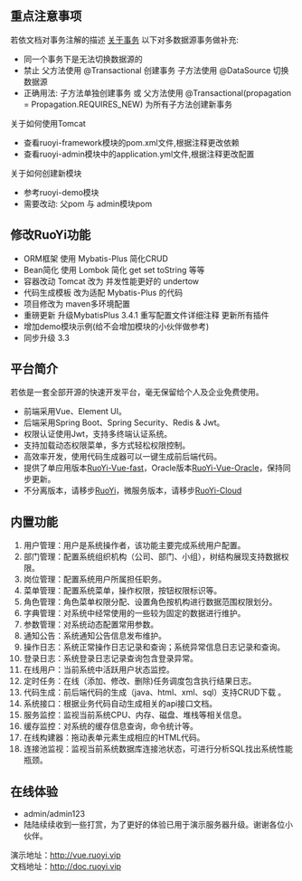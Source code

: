 ## 重点注意事项

若依文档对事务注解的描述 [关于事务](https://doc.ruoyi.vip/ruoyi/document/htsc.html#%E4%BA%8B%E5%8A%A1%E7%AE%A1%E7%90%86)  以下对多数据源事务做补充:
* 同一个事务下是无法切换数据源的
* 禁止 父方法使用 @Transactional 创建事务 子方法使用 @DataSource 切换数据源
* 正确用法: 子方法单独创建事务 或 父方法使用 @Transactional(propagation = Propagation.REQUIRES_NEW) 为所有子方法创建新事务

关于如何使用Tomcat
* 查看ruoyi-framework模块的pom.xml文件,根据注释更改依赖
* 查看ruoyi-admin模块中的application.yml文件,根据注释更改配置

关于如何创建新模块
* 参考ruoyi-demo模块
* 需要改动: 父pom 与 admin模块pom

## 修改RuoYi功能

* ORM框架 使用 Mybatis-Plus 简化CRUD
* Bean简化 使用 Lombok 简化 get set toString 等等
* 容器改动 Tomcat 改为 并发性能更好的 undertow
* 代码生成模板 改为适配 Mybatis-Plus 的代码
* 项目修改为 maven多环境配置
* 重磅更新 升级MybatisPlus 3.4.1 重写配置文件详细注释 更新所有插件
* 增加demo模块示例(给不会增加模块的小伙伴做参考)
* 同步升级 3.3

## 平台简介

若依是一套全部开源的快速开发平台，毫无保留给个人及企业免费使用。

* 前端采用Vue、Element UI。
* 后端采用Spring Boot、Spring Security、Redis & Jwt。
* 权限认证使用Jwt，支持多终端认证系统。
* 支持加载动态权限菜单，多方式轻松权限控制。
* 高效率开发，使用代码生成器可以一键生成前后端代码。
* 提供了单应用版本[RuoYi-Vue-fast](https://github.com/yangzongzhuan/RuoYi-Vue-fast)，Oracle版本[RuoYi-Vue-Oracle](https://github.com/yangzongzhuan/RuoYi-Vue-Oracle)，保持同步更新。
* 不分离版本，请移步[RuoYi](https://gitee.com/y_project/RuoYi)，微服务版本，请移步[RuoYi-Cloud](https://gitee.com/y_project/RuoYi-Cloud)

## 内置功能

1.  用户管理：用户是系统操作者，该功能主要完成系统用户配置。
2.  部门管理：配置系统组织机构（公司、部门、小组），树结构展现支持数据权限。
3.  岗位管理：配置系统用户所属担任职务。
4.  菜单管理：配置系统菜单，操作权限，按钮权限标识等。
5.  角色管理：角色菜单权限分配、设置角色按机构进行数据范围权限划分。
6.  字典管理：对系统中经常使用的一些较为固定的数据进行维护。
7.  参数管理：对系统动态配置常用参数。
8.  通知公告：系统通知公告信息发布维护。
9.  操作日志：系统正常操作日志记录和查询；系统异常信息日志记录和查询。
10. 登录日志：系统登录日志记录查询包含登录异常。
11. 在线用户：当前系统中活跃用户状态监控。
12. 定时任务：在线（添加、修改、删除)任务调度包含执行结果日志。
13. 代码生成：前后端代码的生成（java、html、xml、sql）支持CRUD下载 。
14. 系统接口：根据业务代码自动生成相关的api接口文档。
15. 服务监控：监视当前系统CPU、内存、磁盘、堆栈等相关信息。
16. 缓存监控：对系统的缓存信息查询，命令统计等。
17. 在线构建器：拖动表单元素生成相应的HTML代码。
18. 连接池监视：监视当前系统数据库连接池状态，可进行分析SQL找出系统性能瓶颈。

## 在线体验

- admin/admin123  
- 陆陆续续收到一些打赏，为了更好的体验已用于演示服务器升级。谢谢各位小伙伴。

演示地址：http://vue.ruoyi.vip  
文档地址：http://doc.ruoyi.vip
